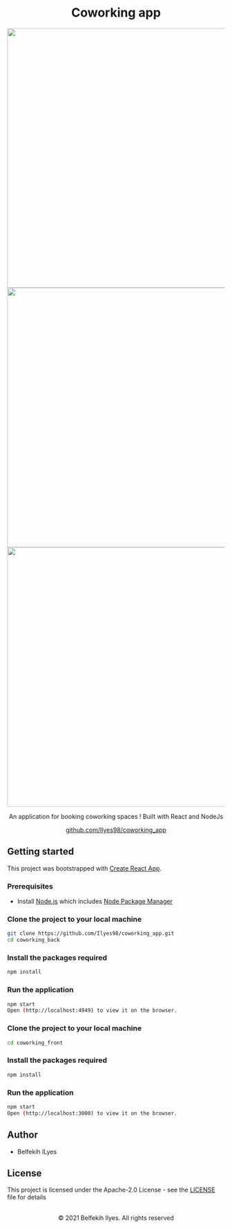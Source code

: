 <h1 align="center">Coworking app</h1>

<p align="center">
    <img src="https://urlz.fr/gJzB" width="600px" />
        <img src="https://urlz.fr/gJzI" width="600px" />
    <img src="https://urlz.fr/gJzL" width="600px" />
</p>

<p align="center">
 An application for booking coworking spaces ! Built with React and NodeJs
</p>

<p align="center">
  <a href="https://github.com/Ilyes98/coworking_app">github.com/Ilyes98/coworking_app</a>
</p>

## Getting started
 
This project was bootstrapped with [Create React App](https://github.com/facebook/create-react-app).

### Prerequisites

- Install [Node.js](https://nodejs.org) which includes [Node Package Manager](https://www.npmjs.com/get-npm)

### Clone the project to your local machine

```bash
git clone https://github.com/Ilyes98/coworking_app.git
cd coworking_back
```
### Install the packages required

```bash
npm install
```
### Run the application

```bash
npm start
Open (http://localhost:4949) to view it on the browser.
```

### Clone the project to your local machine

```bash
cd coworking_front
```

### Install the packages required

```bash
npm install
```
### Run the application

```bash
npm start
Open (http://localhost:3000) to view it on the browser.
```

## Author

- Belfekih ILyes

## License

This project is licensed under the Apache-2.0 License - see the [LICENSE](LICENSE) file for details

<p align="center">
  <br />
  © 2021 Belfekih Ilyes. All rights reserved
</p>